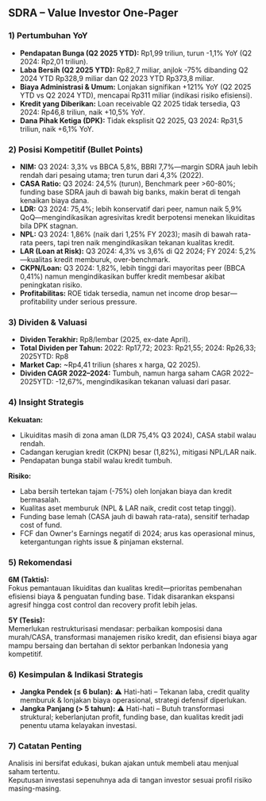 ## SDRA – Value Investor One-Pager

### 1) Pertumbuhan YoY
- **Pendapatan Bunga (Q2 2025 YTD):** Rp1,99 triliun, turun -1,1% YoY (Q2 2024: Rp2,01 triliun).
- **Laba Bersih (Q2 2025 YTD):** Rp82,7 miliar, anjlok -75% dibanding Q2 2024 YTD Rp328,9 miliar dan Q2 2023 YTD Rp373,8 miliar.
- **Biaya Administrasi & Umum:** Lonjakan signifikan +121% YoY (Q2 2025 YTD vs Q2 2024 YTD), mencapai Rp311 miliar (indikasi risiko efisiensi).
- **Kredit yang Diberikan:** Loan receivable Q2 2025 tidak tersedia, Q3 2024: Rp46,8 triliun, naik +10,5% YoY.
- **Dana Pihak Ketiga (DPK):** Tidak eksplisit Q2 2025, Q3 2024: Rp31,5 triliun, naik +6,1% YoY.

### 2) Posisi Kompetitif (Bullet Points)
- **NIM:** Q3 2024: 3,3% vs BBCA 5,8%, BBRI 7,7%—margin SDRA jauh lebih rendah dari pesaing utama; tren turun dari 4,3% (2022).
- **CASA Ratio:** Q3 2024: 24,5% (turun), Benchmark peer >60-80%; funding base SDRA jauh di bawah big banks, makin berat di tengah kenaikan biaya dana.
- **LDR:** Q3 2024: 75,4%; lebih konservatif dari peer, namun naik 5,9% QoQ—mengindikasikan agresivitas kredit berpotensi menekan likuiditas bila DPK stagnan.
- **NPL:** Q3 2024: 1,86% (naik dari 1,25% FY 2023); masih di bawah rata-rata peers, tapi tren naik mengindikasikan tekanan kualitas kredit.
- **LAR (Loan at Risk):** Q3 2024: 4,3% vs 3,6% di Q2 2024; FY 2024: 5,2%—kualitas kredit memburuk, over-benchmark.
- **CKPN/Loan:** Q3 2024: 1,82%, lebih tinggi dari mayoritas peer (BBCA 0,41%) namun mengindikasikan buffer kredit membesar akibat peningkatan risiko.
- **Profitabilitas:** ROE tidak tersedia, namun net income drop besar—profitability under serious pressure.

### 3) Dividen & Valuasi
- **Dividen Terakhir:** Rp8/lembar (2025, ex-date April).
- **Total Dividen per Tahun:** 2022: Rp17,72; 2023: Rp21,55; 2024: Rp26,33; 2025YTD: Rp8
- **Market Cap:** ~Rp4,41 triliun (shares x harga, Q2 2025).
- **Dividen CAGR 2022–2024:** Tumbuh, namun harga saham CAGR 2022–2025YTD: -12,67%, mengindikasikan tekanan valuasi dari pasar.

### 4) Insight Strategis  
**Kekuatan:**  
- Likuiditas masih di zona aman (LDR 75,4% Q3 2024), CASA stabil walau rendah.
- Cadangan kerugian kredit (CKPN) besar (1,82%), mitigasi NPL/LAR naik.
- Pendapatan bunga stabil walau kredit tumbuh.

**Risiko:**  
- Laba bersih tertekan tajam (-75%) oleh lonjakan biaya dan kredit bermasalah.
- Kualitas aset memburuk (NPL & LAR naik, credit cost tetap tinggi).
- Funding base lemah (CASA jauh di bawah rata-rata), sensitif terhadap cost of fund.
- FCF dan Owner's Earnings negatif di 2024; arus kas operasional minus, ketergantungan rights issue & pinjaman eksternal.

### 5) Rekomendasi
**6M (Taktis):**  
Fokus pemantauan likuiditas dan kualitas kredit—prioritas pembenahan efisiensi biaya & penguatan funding base. Tidak disarankan ekspansi agresif hingga cost control dan recovery profit lebih jelas.

**5Y (Tesis):**  
Memerlukan restrukturisasi mendasar: perbaikan komposisi dana murah/CASA, transformasi manajemen risiko kredit, dan efisiensi biaya agar mampu bersaing dan bertahan di sektor perbankan Indonesia yang kompetitif.

### 6) Kesimpulan & Indikasi Strategis  
- **Jangka Pendek (≤ 6 bulan):** ⚠️ Hati-hati – Tekanan laba, credit quality memburuk & lonjakan biaya operasional, strategi defensif diperlukan.
- **Jangka Panjang (> 5 tahun):** ⚠️ Hati-hati – Butuh transformasi struktural; keberlanjutan profit, funding base, dan kualitas kredit jadi penentu utama kelayakan investasi.

### 7) Catatan Penting  
Analisis ini bersifat edukasi, bukan ajakan untuk membeli atau menjual saham tertentu.  
Keputusan investasi sepenuhnya ada di tangan investor sesuai profil risiko masing-masing.